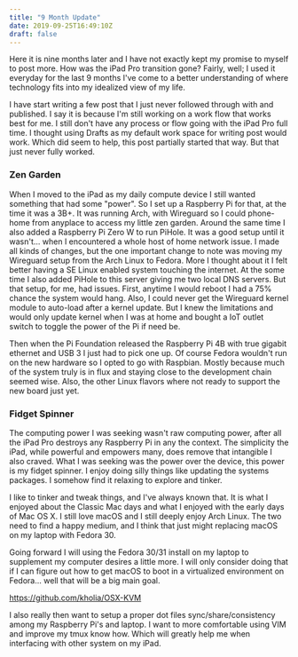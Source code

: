 ```yaml
---
title: "9 Month Update"
date: 2019-09-25T16:49:10Z
draft: false
---
```

Here it is nine months later and I have not exactly kept my promise to myself to post more. How was the iPad Pro transition gone? Fairly, well; I used it everyday for the last 9 months I've come to a better understanding of where technology fits into my idealized view of my life.

I have start writing a few post that I just never followed through with and published. I say it is because I'm still working on a work flow that works best for me. I still don't have any process or flow going with the iPad Pro full time. I thought using Drafts as my default work space for writing post would work. Which did seem to help, this post partially started that way. But that just never fully worked.


### Zen Garden

When I moved to the iPad as my daily compute device I still wanted something that had some "power". So I set up a Raspberry Pi for that, at the time it was a 3B+. It was running Arch, with Wireguard so I could phone-home from anyplace to access my little zen garden. Around the same time I also added a Raspberry Pi Zero W to run PiHole. It was a good setup until it wasn't... when I encountered a whole host of home network issue. I made all kinds of changes, but the one important change to note was moving my Wireguard setup from the Arch Linux to Fedora. More I thought about it I felt better having a SE Linux enabled system touching the internet. At the some time I also added PiHole to this server giving me two local DNS servers. But that setup, for me, had issues. First, anytime I would reboot I had a 75% chance the system would hang. Also, I could never get the Wireguard kernel module to auto-load after a kernel update. But I knew the limitations and would only update kernel when I was at home and bought a IoT outlet switch to toggle the power of the Pi if need be.

Then when the Pi Foundation released the Raspberry Pi 4B with true gigabit ethernet and USB 3 I just had to pick one up. Of course Fedora wouldn't run on the new hardware so I opted to go with Raspbian. Mostly because much of the system truly is in flux and staying close to the development chain seemed wise. Also, the other Linux flavors where not ready to support the new board just yet.

### Fidget Spinner

The computing power I was seeking wasn't raw computing power, after all the iPad Pro destroys any Raspberry Pi in any the context. The simplicity the iPad, while powerful and empowers many, does remove that intangible I also craved. What I was seeking was the power over the device, this power is my fidget spinner. I enjoy doing silly things like updating the systems packages. I somehow find it relaxing to explore and tinker.

I like to tinker and tweak things, and I've always known that. It is what I enjoyed about the Classic Mac days and what I enjoyed with the early days of Mac OS X. I still love macOS and I still deeply enjoy Arch Linux. The two need to find a happy medium, and I think that just might replacing macOS on my laptop with Fedora 30.

Going forward I will using the Fedora 30/31 install on my laptop to supplement my computer desires a little more. I will only consider doing that if I can figure out how to get macOS to boot in a virtualized environment on Fedora... well that will be a big main goal.

https://github.com/kholia/OSX-KVM

I also really then want to setup a proper dot files sync/share/consistency among my Raspberry Pi's and laptop. I want to more comfortable using VIM and improve my tmux know how. Which will greatly help me when interfacing with other system on my iPad.